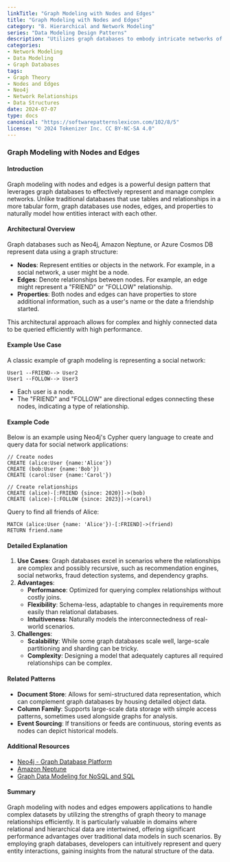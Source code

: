 ```yaml
---
linkTitle: "Graph Modeling with Nodes and Edges"
title: "Graph Modeling with Nodes and Edges"
category: "8. Hierarchical and Network Modeling"
series: "Data Modeling Design Patterns"
description: "Utilizes graph databases to embody intricate networks of entities and their interconnections, useful for scenarios like social networks and recommendation systems."
categories:
- Network Modeling
- Data Modeling
- Graph Databases
tags:
- Graph Theory
- Nodes and Edges
- Neo4j
- Network Relationships
- Data Structures
date: 2024-07-07
type: docs
canonical: "https://softwarepatternslexicon.com/102/8/5"
license: "© 2024 Tokenizer Inc. CC BY-NC-SA 4.0"
---
```


### Graph Modeling with Nodes and Edges

#### Introduction

Graph modeling with nodes and edges is a powerful design pattern that leverages graph databases to effectively represent and manage complex networks. Unlike traditional databases that use tables and relationships in a more tabular form, graph databases use nodes, edges, and properties to naturally model how entities interact with each other.

#### Architectural Overview

Graph databases such as Neo4j, Amazon Neptune, or Azure Cosmos DB represent data using a graph structure:

- **Nodes**: Represent entities or objects in the network. For example, in a social network, a user might be a node.
- **Edges**: Denote relationships between nodes. For example, an edge might represent a "FRIEND" or "FOLLOW" relationship.
- **Properties**: Both nodes and edges can have properties to store additional information, such as a user's name or the date a friendship started.

This architectural approach allows for complex and highly connected data to be queried efficiently with high performance.

#### Example Use Case

A classic example of graph modeling is representing a social network:

```plaintext
User1 --FRIEND--> User2
User1 --FOLLOW--> User3
```

- Each user is a node.
- The "FRIEND" and "FOLLOW" are directional edges connecting these nodes, indicating a type of relationship.

#### Example Code

Below is an example using Neo4j's Cypher query language to create and query data for social network applications:

```cypher
// Create nodes
CREATE (alice:User {name:'Alice'})
CREATE (bob:User {name:'Bob'})
CREATE (carol:User {name:'Carol'})

// Create relationships
CREATE (alice)-[:FRIEND {since: 2020}]->(bob)
CREATE (alice)-[:FOLLOW {since: 2023}]->(carol)
```

Query to find all friends of Alice:

```cypher
MATCH (alice:User {name: 'Alice'})-[:FRIEND]->(friend)
RETURN friend.name
```

#### Detailed Explanation

1. **Use Cases**: Graph databases excel in scenarios where the relationships are complex and possibly recursive, such as recommendation engines, social networks, fraud detection systems, and dependency graphs.
2. **Advantages**:
   - **Performance**: Optimized for querying complex relationships without costly joins.
   - **Flexibility**: Schema-less, adaptable to changes in requirements more easily than relational databases.
   - **Intuitiveness**: Naturally models the interconnectedness of real-world scenarios.
3. **Challenges**:
   - **Scalability**: While some graph databases scale well, large-scale partitioning and sharding can be tricky.
   - **Complexity**: Designing a model that adequately captures all required relationships can be complex.

#### Related Patterns

- **Document Store**: Allows for semi-structured data representation, which can complement graph databases by housing detailed object data.
- **Column Family**: Supports large-scale data storage with simple access patterns, sometimes used alongside graphs for analysis.
- **Event Sourcing**: If transitions or feeds are continuous, storing events as nodes can depict historical models.

#### Additional Resources

- [Neo4j - Graph Database Platform](https://neo4j.com/)
- [Amazon Neptune](https://aws.amazon.com/neptune/)
- [Graph Data Modeling for NoSQL and SQL](https://graphaware.com/)

#### Summary

Graph modeling with nodes and edges empowers applications to handle complex datasets by utilizing the strengths of graph theory to manage relationships efficiently. It is particularly valuable in domains where relational and hierarchical data are intertwined, offering significant performance advantages over traditional data models in such scenarios. By employing graph databases, developers can intuitively represent and query entity interactions, gaining insights from the natural structure of the data.
